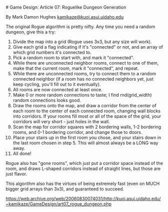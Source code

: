 # Game Design: Article 07: Roguelike Dungeon Generation

By Mark Damon Hughes <kamikaze@kuoi.asui.uidaho.edu>

The original Rogue algorithm is pretty nifty. Any time you need a random dungeon, give this a try:

1. Divide the map into a grid (Rogue uses 3x3, but any size will work).
2. Give each grid a flag indicating if it's "connected" or not, and an array of which grid numbers it's connected to.
3. Pick a random room to start with, and mark it "connected".
4. While there are unconnected neighbor rooms, connect to one of them, make that the current room, mark it "connected", and repeat.
5. While there are unconnected rooms, try to connect them to a random connected neighbor (if a room has no connected neighbors yet, just keep cycling, you'll fill out to it eventually).
6. All rooms are now connected at least once.
7. Make 0 or more random connections to taste; I find rnd(grid_width) random connections looks good.
8. Draw the rooms onto the map, and draw a corridor from the center of each room to the center of each connected room, changing wall blocks into corridors. If your rooms fill most or all of the space of the grid, your corridors will very short - just holes in the wall.
9. Scan the map for corridor squares with 2 bordering walls, 1-2 bordering rooms, and 0-1 bordering corridor, and change those to doors.
10. Place your stairs up in the first room you chose, and your stairs down in the last room chosen in step 5. This will almost always be a LONG way away.
11. All done!

Rogue also has "gone rooms", which just put a corridor space instead of the room, and draws L-shaped corridors instead of straight lines, but those are just flavor.

This algorithm also has the virtues of being extremely fast (even on MUCH bigger grid arrays than 3x3), and guaranteed to succeed.

https://web.archive.org/web/20060830074031/http://kuoi.asui.uidaho.edu/~kamikaze/GameDesign/art07_rogue_dungeon.php

